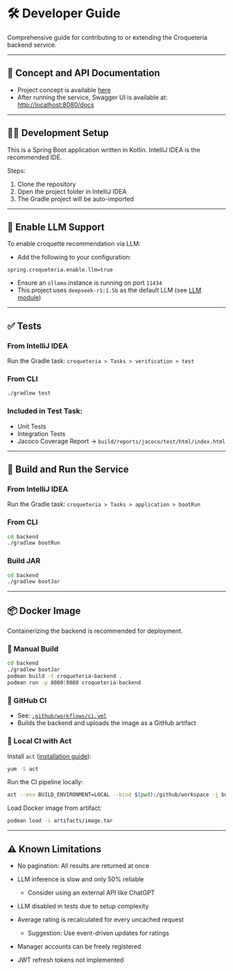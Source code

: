 # 🛠️ Developer Guide

Comprehensive guide for contributing to or extending the Croqueteria backend service.

---

## 📘 Concept and API Documentation

- Project concept is available [here](../docs/concept/concept.md)
- After running the service, Swagger UI is available at: [http://localhost:8080/docs](http://localhost:8080/docs)

---

## 🧑‍💻 Development Setup

This is a Spring Boot application written in Kotlin. IntelliJ IDEA is the recommended IDE.

Steps:

1. Clone the repository
2. Open the project folder in IntelliJ IDEA
3. The Gradle project will be auto-imported

---

## 🧠 Enable LLM Support

To enable croquette recommendation via LLM:

- Add the following to your configuration:

```properties
spring.croqueteria.enable.llm=true
```

- Ensure an `ollama` instance is running on port `11434`
- This project uses `deepseek-r1:1.5b` as the default LLM (see [LLM module](../llm/README.md))

---

## ✅ Tests

### From IntelliJ IDEA

Run the Gradle task: `croqueteria > Tasks > verification > test`

### From CLI

```bash
./gradlew test
```

### Included in Test Task:

- Unit Tests
- Integration Tests
- Jacoco Coverage Report → `build/reports/jacoco/test/html/index.html`

---

## 🚀 Build and Run the Service

### From IntelliJ IDEA

Run the Gradle task: `croqueteria > Tasks > application > bootRun`

### From CLI

```bash
cd backend
./gradlew bootRun
```

### Build JAR

```bash
cd backend
./gradlew bootJar
```

---

## 📦 Docker Image

Containerizing the backend is recommended for deployment.

### 🧪 Manual Build

```bash
cd backend
./gradlew bootJar
podman build -t croqueteria-backend .
podman run -p 8080:8080 croqueteria-backend
```

### 🤖 GitHub CI

- See: [`.github/workflows/ci.yml`](.github/workflows/ci.yml)
- Builds the backend and uploads the image as a GitHub artifact

### 🧰 Local CI with Act

Install `act` ([installation guide](https://github.com/nektos/act)):

```bash
yum -S act
```

Run the CI pipeline locally:

```bash
act --env BUILD_ENVIRONMENT=LOCAL --bind $(pwd):/github/workspace -j build-and-test-backend -P ubuntu-latest=catthehacker/ubuntu:act-latest
```

Load Docker image from artifact:

```bash
podman load -i artifacts/image.tar
```

---

## ⚠️ Known Limitations

- No pagination: All results are returned at once
- LLM inference is slow and only 50% reliable

  - Consider using an external API like ChatGPT

- LLM disabled in tests due to setup complexity
- Average rating is recalculated for every uncached request

  - Suggestion: Use event-driven updates for ratings

- Manager accounts can be freely registered
- JWT refresh tokens not implemented
